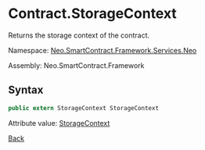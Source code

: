 # Contract.StorageContext

Returns the storage context of the contract.

Namespace: [Neo.SmartContract.Framework.Services.Neo](../../neo.md)

Assembly: Neo.SmartContract.Framework

## Syntax

```c#
public extern StorageContext StorageContext
```

Attribute value: [StorageContext](../StorageContext.md)

[Back](../Account.md)